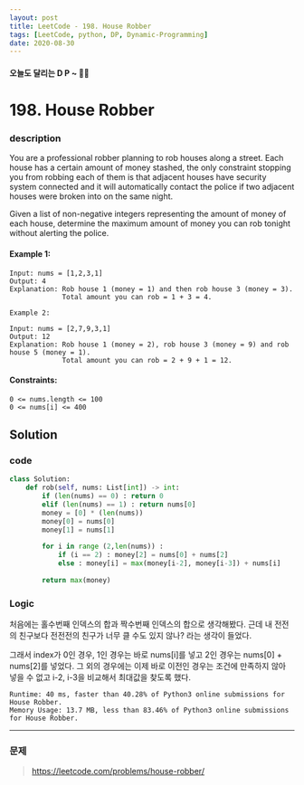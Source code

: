```yaml
---
layout: post
title: LeetCode - 198. House Robber
tags: [LeetCode, python, DP, Dynamic-Programming]
date: 2020-08-30
---
```


#### 오늘도 달리는 D P ~ 🏃‍♀️

# 198. House Robber

### description

You are a professional robber planning to rob houses along a street. Each house has a certain amount of money stashed, the only constraint stopping you from robbing each of them is that adjacent houses have security system connected and it will automatically contact the police if two adjacent houses were broken into on the same night.

Given a list of non-negative integers representing the amount of money of each house, determine the maximum amount of money you can rob tonight without alerting the police.

#### Example 1:

```
Input: nums = [1,2,3,1]
Output: 4
Explanation: Rob house 1 (money = 1) and then rob house 3 (money = 3).
             Total amount you can rob = 1 + 3 = 4.
```
```
Example 2:

Input: nums = [2,7,9,3,1]
Output: 12
Explanation: Rob house 1 (money = 2), rob house 3 (money = 9) and rob house 5 (money = 1).
             Total amount you can rob = 2 + 9 + 1 = 12.
``` 

#### Constraints:

```
0 <= nums.length <= 100
0 <= nums[i] <= 400
```

## Solution

### code

```python
class Solution:
    def rob(self, nums: List[int]) -> int:
        if (len(nums) == 0) : return 0
        elif (len(nums) == 1) : return nums[0]
        money = [0] * (len(nums))
        money[0] = nums[0]
        money[1] = nums[1]
        
        for i in range (2,len(nums)) :
            if (i == 2) : money[2] = nums[0] + nums[2]
            else : money[i] = max(money[i-2], money[i-3]) + nums[i]
    
        return max(money)
```

### Logic

처음에는 홀수번째 인덱스의 합과 짝수번째 인덱스의 합으로 생각해봤다.
근데 내 전전의 친구보다 전전전의 친구가 너무 클 수도 있지 않나? 라는 생각이 들었다.

그래서 index가 0인 경우, 1인 경우는 바로 nums[i]를 넣고 2인 경우는 nums[0] + nums[2]를 넣었다.
그 외의 경우에는 이제 바로 이전인 경우는 조건에 만족하지 않아 넣을 수 없고 i-2, i-3을 비교해서 최대값을 찾도록 했다.

```
Runtime: 40 ms, faster than 40.28% of Python3 online submissions for House Robber.
Memory Usage: 13.7 MB, less than 83.46% of Python3 online submissions for House Robber.
```

---

### 문제

> https://leetcode.com/problems/house-robber/
